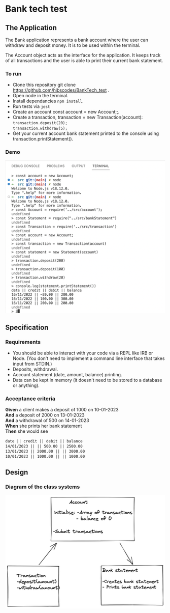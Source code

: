 # Bank tech test

## The Application

The Bank application represents a bank account where the user can withdraw and deposit money. It is to be used within the terminal. 

The Account object acts as the interface for the application. It keeps track of all transactions and the user is able to print their current bank statement.  

### To run

- Clone this repository git clone https://github.com/hibscodes/BankTech_test .
- Open node in the terminal.
- Install dependancies `npm install`.
- Run tests via `jest`
- Create an account const account = new Account;;.
- Create a transaction, transaction = new Transaction(account):  
  `transaction.deposit(20);`  
  `transaction.withdraw(5);`
- Get your current account bank statement printed to the console using transaction.printStatement().

### Demo

![demo Screenshot](./images/screenshot.png)
## Specification

### Requirements

- You should be able to interact with your code via a REPL like IRB or Node. (You don't need to implement a command line interface that takes input from STDIN.)
- Deposits, withdrawal.
- Account statement (date, amount, balance) printing.
- Data can be kept in memory (it doesn't need to be stored to a database or anything).

### Acceptance criteria

**Given** a client makes a deposit of 1000 on 10-01-2023  
**And** a deposit of 2000 on 13-01-2023  
**And** a withdrawal of 500 on 14-01-2023  
**When** she prints her bank statement  
**Then** she would see

```
date || credit || debit || balance
14/01/2023 || || 500.00 || 2500.00
13/01/2023 || 2000.00 || || 3000.00
10/01/2023 || 1000.00 || || 1000.00
```

## Design

### Diagram of the class systems

![bank](./images/bank_plan.png)